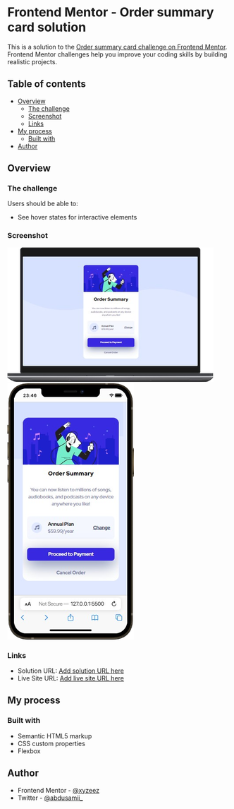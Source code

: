 # Frontend Mentor - Order summary card solution

This is a solution to the [Order summary card challenge on Frontend Mentor](https://www.frontendmentor.io/challenges/order-summary-component-QlPmajDUj). Frontend Mentor challenges help you improve your coding skills by building realistic projects. 

## Table of contents

- [Overview](#overview)
  - [The challenge](#the-challenge)
  - [Screenshot](#screenshot)
  - [Links](#links)
- [My process](#my-process)
  - [Built with](#built-with)
- [Author](#author)

## Overview

### The challenge

Users should be able to:

- See hover states for interactive elements

### Screenshot

![](./images/Web%20Screenshot.png)
![](./images/Mobile-View%20Screenshot.png)


### Links

- Solution URL: [Add solution URL here](https://your-solution-url.com)
- Live Site URL: [Add live site URL here](https://femc-order-summary-card.netlify.app/)

## My process

### Built with

- Semantic HTML5 markup
- CSS custom properties
- Flexbox

## Author

- Frontend Mentor - [@xyzeez](https://www.frontendmentor.io/profile/xyzeez)
- Twitter - [@abdusamii_](https://twitter.com/abdusamii_)